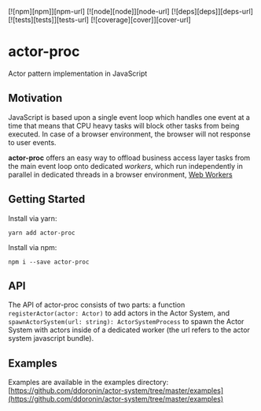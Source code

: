 [![npm][npm]][npm-url]
[![node][node]][node-url]
[![deps][deps]][deps-url]
[![tests][tests]][tests-url]
[![coverage][cover]][cover-url]

# actor-proc
Actor pattern implementation in JavaScript

## Motivation
JavaScript is based upon a single event loop which handles one event at a time that means that CPU heavy tasks will block other tasks from being executed. In case of a browser environment, the browser will not response to user events.

**actor-proc** offers an easy way to offload business access layer tasks from the main event loop onto dedicated *workers*, which run independently in parallel in dedicated threads in a browser environment, [Web Workers](http://www.html5rocks.com/en/tutorials/workers/basics/)

## Getting Started

Install via yarn:
```console
yarn add actor-proc
```

Install via npm:
```console
npm i --save actor-proc
```

## API

The API of actor-proc consists of two parts: a function `registerActor(actor: Actor)` to add actors in the Actor System, and `spawnActorSystem(url: string): ActorSystemProcess` to spawn the Actor System with actors inside of a dedicated worker (the url refers to the actor system javascript bundle).

## Examples

Examples are available in the examples directory:
[https://github.com/ddoronin/actor-system/tree/master/examples](https://github.com/ddoronin/actor-system/tree/master/examples)
